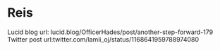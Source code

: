 # Reis
Lucid blog url: lucid.blog/OfficerHades/post/another-step-forward-179
Twitter post url:twitter.com/lamii_oj/status/1168641959788974080
